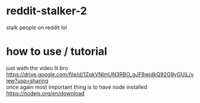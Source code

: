 # reddit-stalker-2
stalk people on reddit lol

# how to use / tutorial
just wath the video lil bro <br />
https://drive.google.com/file/d/1ZpkVNlmUN3RBO_gJF8wjdkQ92G9yGUiL/view?usp=sharing <br />
once again most important thing is to have node installed https://nodejs.org/en/download
